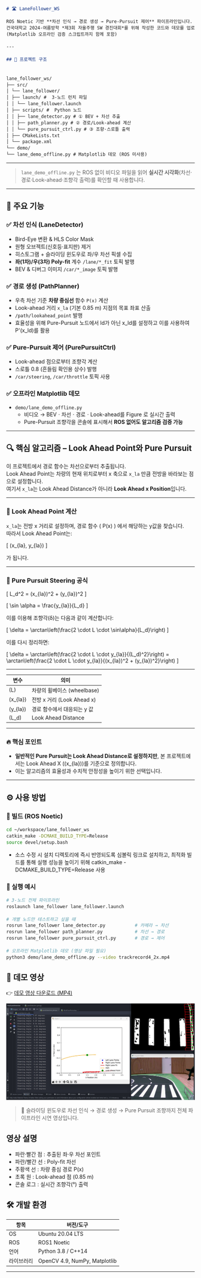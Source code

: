 ```markdown
# 🛣️ LaneFollower_WS

ROS Noetic 기반 **차선 인식 → 경로 생성 → Pure-Pursuit 제어** 파이프라인입니다.  
건국대학교 2024-여름방학 *제3회 자율주행 SW 경진대회*를 위해 작성한 코드와 데모를 업로드합니다.  
(Matplotlib 오프라인 검증 스크립트까지 함께 포함)

---

## 📁 프로젝트 구조


lane_follower_ws/
├── src/
│ └── lane_follower/
│ ├── launch/ #  3-노드 런치 파일
│ │ └── lane_follower.launch
│ ├── scripts/ #  Python 노드
│ │ ├── lane_detector.py # ① BEV + 차선 추출
│ │ ├── path_planner.py # ② 경로/Look-ahead 계산
│ │ └── pure_pursuit_ctrl.py # ③ 조향·스로틀 출력
│ ├── CMakeLists.txt
│ └── package.xml
└── demo/
└── lane_demo_offline.py # Matplotlib 데모 (ROS 미사용)
```

---
> `lane_demo_offline.py` 는 ROS 없이 비디오 파일을 읽어 **실시간 시각화**(차선·경로·Look-ahead·조향각 출력)를 확인할 때 사용합니다.

---

## 🚀 주요 기능

### ✅ 차선 인식 (LaneDetector)
* Bird-Eye 변환 & HLS Color Mask  
* 원형 오브젝트(신호등·표지판) 제거  
* 히스토그램 + 슬라이딩 윈도우로 좌/우 차선 픽셀 수집  
* **좌(1차)/우(3차) Poly-fit** 계수 `/lane/*_fit` 토픽 발행  
* BEV & 디버그 이미지 `/car/*_image` 토픽 발행

### ✅ 경로 생성 (PathPlanner)
* 우측 차선 기준 **차량 중심선** 함수 `P(x)` 계산  
* Look-ahead 거리 `x_la` (기본 0.85 m) 지점의 목표 좌표 산출  
* `/path/lookahead_point` 발행
* 효율성을 위해 Pure-Pursuit 노드에서 ld가 아닌 x_ld를 설정하고 이를 사용하여 P'(x_ld)를 활용

### ✅ Pure-Pursuit 제어 (PurePursuitCtrl)
* Look-ahead 점으로부터 조향각 계산  
* 스로틀 0.8 (흔들림 확인용 상수) 발행  
* `/car/steering`, `/car/throttle` 토픽 사용

### ✅ 오프라인 Matplotlib 데모
* `demo/lane_demo_offline.py`  
  * 비디오 → BEVㆍ차선ㆍ경로ㆍLook-ahead를 Figure 로 실시간 출력  
  * Pure-Pursuit 조향각을 콘솔에 표시해서 **ROS 없어도 알고리즘 검증 가능**

---

## 🔍 핵심 알고리즘 – Look Ahead Point와 Pure Pursuit

이 프로젝트에서 경로 함수는 차선으로부터 추출됩니다.  
Look Ahead Point는 차량의 현재 위치로부터 x 축으로 `x_la` 만큼 전방을 바라보는 점으로 설정합니다.  
여기서 `x_la`는 Look Ahead Distance가 아니라 **Look Ahead x Position**입니다.

---

### 📐 Look Ahead Point 계산

`x_la`는 전방 x 거리로 설정하며, 경로 함수 \( P(x) \) 에서 해당하는 y값을 찾습니다.  
따라서 Look Ahead Point는:

\[
(x_{la}, y_{la})
\]

가 됩니다.

---

### 🚗 Pure Pursuit Steering 공식

\[
L_d^2 = (x_{la})^2 + (y_{la})^2
\]

\[
\sin \alpha = \frac{y_{la}}{L_d}
\]

이를 이용해 조향각(δ)는 다음과 같이 계산합니다:

\[
\delta = \arctan\left(\frac{2 \cdot L \cdot \sin\alpha}{L_d}\right)
\]

이를 다시 정리하면:

\[
\delta = \arctan\left(\frac{2 \cdot L \cdot y_{la}}{(L_d)^2}\right) = \arctan\left(\frac{2 \cdot L \cdot y_{la}}{(x_{la})^2 + (y_{la})^2}\right)
\]

---

| 변수 | 의미                         |
|------|------------------------------|
| \(L\) | 차량의 휠베이스 (wheelbase)  |
| \(x_{la}\) | 전방 x 거리 (Look Ahead x) |
| \(y_{la}\) | 경로 함수에서 대응되는 y 값 |
| \(L_d\) | Look Ahead Distance |

---

### 🔥 핵심 포인트

- **일반적인 Pure Pursuit는 Look Ahead Distance로 설정하지만**, 본 프로젝트에서는 Look Ahead X (\(x_{la}\))를 기준으로 정의합니다.
- 이는 알고리즘의 효율성과 수치적 안정성을 높이기 위한 선택입니다.

---

## ⚙️ 사용 방법

### 🔧 빌드 (ROS Noetic)

```bash
cd ~/workspace/lane_follower_ws
catkin_make -DCMAKE_BUILD_TYPE=Release
source devel/setup.bash
```
- 소스 수정 시 설치 디렉토리에 즉시 반영되도록 심볼릭 링크로 설치하고, 최적화 빌드를 통해 실행 성능을 높이기 위해 catkin_make -DCMAKE_BUILD_TYPE=Release 사용

### 🚀 실행 예시

```bash
# 3-노드 전체 파이프라인
roslaunch lane_follower lane_follower.launch

# 개별 노드만 테스트하고 싶을 때
rosrun lane_follower lane_detector.py           # 카메라 → 차선
rosrun lane_follower path_planner.py            # 차선 → 경로
rosrun lane_follower pure_pursuit_ctrl.py       # 경로 → 제어

# 오프라인 Matplotlib 데모 (영상 파일 필요)
python3 demo/lane_demo_offline.py --video trackrecord4_2x.mp4
```

## 🎥 데모 영상

👉 [데모 영상 다운로드 (MP4)](https://github.com/imhyeonwoo/Sliding-Windows-Path-Planning-Pure-Pursuit/raw/main/videos/demo_lane_follower.mp4)

[![Demo Video](./videos/demo_thumbnail.png)](https://github.com/imhyeonwoo/Sliding-Windows-Path-Planning-Pure-Pursuit/raw/main/videos/demo_lane_follower.mp4)

> 🔸 슬라이딩 윈도우로 차선 인식 → 경로 생성 → Pure Pursuit 조향까지 전체 파이프라인 시연 영상입니다.

## 영상 설명
- 파란·빨간 점 : 추출된 좌·우 차선 포인트
- 파란/빨간 선 : Poly-fit 차선
- 주황색 선 : 차량 중심 경로 P(x)
- 초록 원 : Look-ahead 점 (0.85 m)
- 콘솔 로그 : 실시간 조향각(°) 출력

## 🛠️ 개발 환경

| 항목            | 버전/도구               |
|-----------------|------------------------|
| OS              | Ubuntu 20.04 LTS           |
| ROS             | ROS1 Noetic            |
| 언어            | Python 3.8 / C++14    |
| 라이브러리            | OpenCV 4.9, NumPy, Matplotlib    |

---

